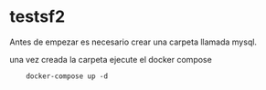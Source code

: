 # testsf2
Antes de empezar es necesario crear una carpeta llamada mysql.

una vez creada la carpeta ejecute el docker compose

        docker-compose up -d

